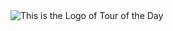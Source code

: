 <img src="https://tours-of-the-day.herokuapp.com/assets/logo2-cba04cb77db88917f0b7e25c2303d4b1ee9d66db0d8311c1d80cd874b9089036.png" alt="This is the Logo of Tour of the Day">
